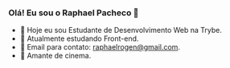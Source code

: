 ### Olá! Eu sou o Raphael Pacheco 🌌

- 🚀 Hoje eu sou Estudante de Desenvolvimento Web na Trybe.
- 👾 Atualmente estudando Front-end.
- 📖 Email para contato: raphaelrogen@gmail.com. 
- 🎥 Amante de cinema.

